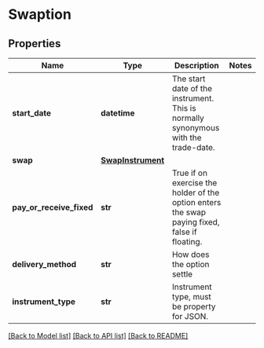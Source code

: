 # Swaption

## Properties
Name | Type | Description | Notes
------------ | ------------- | ------------- | -------------
**start_date** | **datetime** | The start date of the instrument. This is normally synonymous with the trade-date. | 
**swap** | [**SwapInstrument**](SwapInstrument.md) |  | 
**pay_or_receive_fixed** | **str** | True if on exercise the holder of the option enters the swap paying fixed, false if floating. | 
**delivery_method** | **str** | How does the option settle | 
**instrument_type** | **str** | Instrument type, must be property for JSON. | 

[[Back to Model list]](../README.md#documentation-for-models) [[Back to API list]](../README.md#documentation-for-api-endpoints) [[Back to README]](../README.md)


